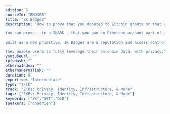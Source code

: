 ```yaml
---
edition: 6
sourceId: "BMU3GS"
title: "ZK Badges"
description: "How to prove that you donated to Gitcoin grants or that you voted for a specific DAO proposal without giving out your Ethereum address? 

You can prove - in a SNARK - that you own an Ethereum account part of a group (e.g Gitcoin donors or DAO voters) and receive a ZK Badge!

Built as a new primitive, ZK Badges are a reputation and access control tool used by on-chain (e.g governances) and off-chain apps.

They enable users to fully leverage their on-chain data, with privacy."
youtubeUrl: ""
ipfsHash: ""
ethernaIndex: ""
ethernaPermalink: ""
duration: 0
expertise: "Intermediate"
type: "Talk"
track: "ZKPs: Privacy, Identity, Infrastructure, & More"
tags: ["ZKPs: Privacy, Identity, Infrastructure, & More"]
keywords: ["ZK","SBT","DID"]
speakers: ["dhadrien"]
---
```

